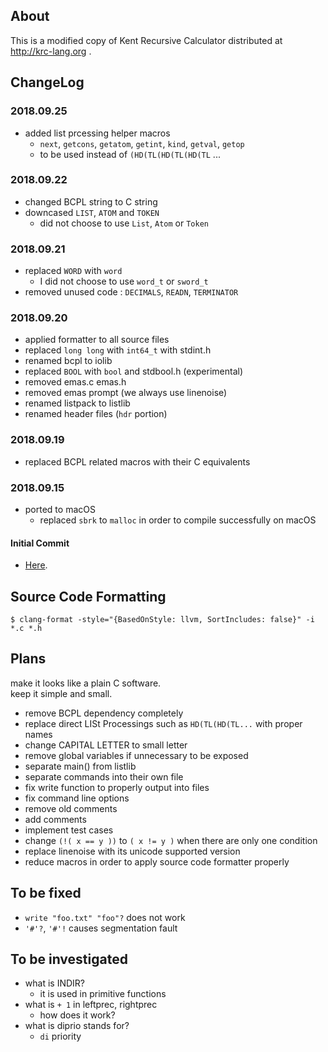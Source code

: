 ## About

This is a modified copy of Kent Recursive Calculator distributed at http://krc-lang.org .

## ChangeLog

### 2018.09.25
- added list prcessing helper macros
  - `next`, `getcons`, `getatom`, `getint`, `kind`, `getval`, `getop`
  - to be used instead of `(HD(TL(HD(TL(HD(TL` ...

### 2018.09.22
- changed BCPL string to C string
- downcased `LIST`, `ATOM` and `TOKEN`
  - did not choose to use `List`, `Atom` or `Token`

### 2018.09.21
- replaced `WORD` with `word`
  - I did not choose to use `word_t` or `sword_t`
- removed unused code : `DECIMALS`, `READN`, `TERMINATOR`

### 2018.09.20
- applied formatter to all source files
- replaced `long long` with `int64_t` with stdint.h
- renamed bcpl to iolib
- replaced `BOOL` with `bool` and stdbool.h (experimental)
- removed emas.c emas.h
- removed emas prompt (we always use linenoise)
- renamed listpack to listlib
- renamed header files (`hdr` portion)

### 2018.09.19
- replaced BCPL related macros with their C equivalents

### 2018.09.15

- ported to macOS
  - replaced `sbrk` to `malloc` in order to compile successfully on macOS

#### Initial Commit
- [Here](https://github.com/homma/krc/tree/101fc43429fcf8d97a547ef8a08aceb0df1738c9).

## Source Code Formatting
````
$ clang-format -style="{BasedOnStyle: llvm, SortIncludes: false}" -i *.c *.h
````
## Plans

make it looks like a plain C software.  
keep it simple and small.

- remove BCPL dependency completely
- replace direct LISt Processings such as `HD(TL(HD(TL...` with proper names
- change CAPITAL LETTER to small letter
- remove global variables if unnecessary to be exposed
- separate main() from listlib
- separate commands into their own file
- fix write function to properly output into files
- fix command line options
- remove old comments
- add comments
- implement test cases
- change `(!( x == y ))` to `( x != y )` when there are only one condition
- replace linenoise with its unicode supported version
- reduce macros in order to apply source code formatter properly

## To be fixed
- `write "foo.txt" "foo"?` does not work
- `'#'?`, `'#'!` causes segmentation fault

## To be investigated
- what is INDIR?
  - it is used in primitive functions
- what is `+ 1` in leftprec, rightprec
  - how does it work?
- what is diprio stands for?
  - `di` priority

